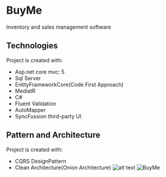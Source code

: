 # BuyMe
Inventory and sales management software
## Technologies
Project is created with:
* Asp.net core mvc: 5
* Sql Server
* EntityFrameworkCore(Code First Approach)
* MediatR
* C#
* Fluent Validation
* AutoMapper
* SyncFussion third-party UI

## Pattern and Architecture
Project is created with:
* CQRS DesignPattern
* Clean Architecture(Onion Architecture)
![alt text](https://res.cloudinary.com/practicaldev/image/fetch/s--sWdyI1q4--/c_limit%2Cf_auto%2Cfl_progressive%2Cq_auto%2Cw_880/https://dev-to-uploads.s3.amazonaws.com/i/dhti2v0e1smn055tages.png)
![BuyMe](https://user-images.githubusercontent.com/50411156/155988464-4d08f288-bbe9-4dac-a803-dc28cd8a50b5.png)

